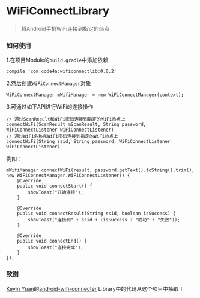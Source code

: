 # WiFiConnectLibrary
> 将Android手机WiFi连接到指定的热点

### 如何使用

1.在项目Module的`build.gradle`中添加依赖

`compile 'com.code4a:wificonnectlib:0.0.2'`

2.然后创建`WiFiConnectManager`对象

`WiFiConnectManager mWifiManager = new WiFiConnectManager(context);`

3.可通过如下API进行WiFi的连接操作

```
// 通过ScanResult和WiFi密码连接到指定的WiFi热点上
connectWiFi(ScanResult mScanResult, String password, WiFiConnectListener wiFiConnectListener)
// 通过WiFi名称和WiFi密码连接到指定的WiFi热点上
connectWiFi(String ssid, String password, WiFiConnectListener wiFiConnectListener)
```

例如：

```
mWifiManager.connectWiFi(result, password.getText().toString().trim(), new WiFiConnectManager.WiFiConnectListener() {
    @Override
    public void connectStart() {
        showToast("开始连接");
    }

    @Override
    public void connectResult(String ssid, boolean isSuccess) {
        showToast("连接到" + ssid + (isSuccess ? "成功" : "失败"));
    }

    @Override
    public void connectEnd() {
        showToast("连接完成");
    }
});
```

### 致谢

[Kevin Yuan](https://github.com/mkch)的[android-wifi-connecter](https://github.com/mkch/android-wifi-connecter)
Library中的代码从这个项目中抽取！